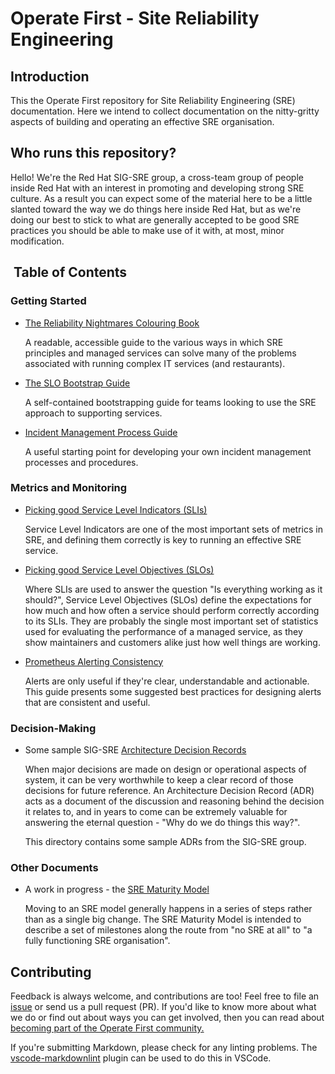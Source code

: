 # Operate First - Site Reliability Engineering

## Introduction

This the Operate First repository for Site Reliability Engineering (SRE)
documentation. Here we intend to collect documentation on the nitty-gritty
aspects of building and operating an effective SRE organisation.

## Who runs this repository?

Hello! We're the Red Hat SIG-SRE group, a cross-team group of people inside Red
Hat with an interest in promoting and developing strong SRE culture. As a
result you can expect some of the material here to be a little slanted toward
the way we do things here inside Red Hat, but as we're doing our best to stick
to what are generally accepted to be good SRE practices you should be able to
make use of it with, at most, minor modification.

##  Table of Contents

### Getting Started

* [The Reliability Nightmares Colouring Book](https://github.com/operate-first/sre/raw/main/sre-coloring-book/red-hat-sre-coloring-book.pdf)

    A readable, accessible guide to the various ways in which SRE principles
    and managed services can solve many of the problems associated with running
    complex IT services (and restaurants).

* [The SLO Bootstrap Guide](./slo_bootstrap_guide.md)

    A self-contained bootstrapping guide for teams looking to use the
    SRE approach to supporting services.

* [Incident Management Process Guide](./process/incident_management.md)

    A useful starting point for developing your own incident management
    processes and procedures.

### Metrics and Monitoring

* [Picking good Service Level Indicators (SLIs)](./picking_good_slis.md)

    Service Level Indicators are one of the most important sets of metrics
    in SRE, and defining them correctly is key to running an effective
    SRE service.

* [Picking good Service Level Objectives (SLOs)](./picking_good_slos.md)

    Where SLIs are used to answer the question "Is everything working as it
    should?", Service Level Objectives (SLOs) define the expectations for
    how much and how often a service should perform correctly according
    to its SLIs. They are probably the single most important set of
    statistics used for evaluating the performance of a managed service,
    as they show maintainers and customers alike just how well things are
    working.

* [Prometheus Alerting Consistency](./prometheus_alerting_consistency.md)

    Alerts are only useful if they're clear, understandable and actionable. This guide
    presents some suggested best practices for designing alerts that are
    consistent and useful.

### Decision-Making

* Some sample SIG-SRE [Architecture Decision Records](./ADRs/RH/SIG-SRE)

    When major decisions are made on design or operational aspects of
    system, it can be very worthwhile to keep a clear record of those
    decisions for future reference. An Architecture Decision Record
    (ADR) acts as a document of the discussion and reasoning behind the
    decision it relates to, and in years to come can be extremely valuable
    for answering the eternal question - "Why do we do things this way?".

    This directory contains some sample ADRs from the SIG-SRE group.

### Other Documents

* A work in progress - the [SRE Maturity Model](./sre_maturity.md)

    Moving to an SRE model generally happens in a series of steps rather than
    as a single big change. The SRE Maturity Model is intended to describe
    a set of milestones along the route from "no SRE at all" to "a fully
    functioning SRE organisation".

## Contributing

Feedback is always welcome, and contributions are too!
Feel free to file an
[issue](https://github.com/operate-first/sre/issues/new) or
send us a pull request (PR). If you'd like to know more about what we do or
find out about ways you can get involved, then you can read about
[becoming part of the Operate First community.](https://www.operate-first.cloud/our-community)

If you're submitting Markdown, please check for any linting problems.  The
[vscode-markdownlint](https://github.com/DavidAnson/vscode-markdownlint) plugin
can be used to do this in VSCode.
